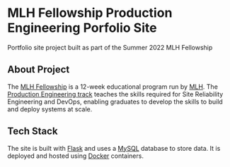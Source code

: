 # MLH Fellowship Production Engineering Porfolio Site

Portfolio site project built as part of the Summer 2022 MLH Fellowship

## About Project

The [MLH Fellowship](https://fellowship.mlh.io/) is a 12-week educational program run by [MLH](https://mlh.io). The [Production Engineering track](https://fellowship.mlh.io/programs/production-engineering) teaches the skills required for Site Reliability Engineering and DevOps, enabling graduates to develop the skills to build and deploy systems at scale.

## Tech Stack

The site is built with [Flask](https://flask.palletsprojects.com/en/2.1.x/) and uses a [MySQL](https://www.mysql.com/) database to store data. It is deployed and hosted using [Docker](https://www.docker.com/) containers.
